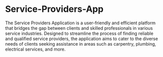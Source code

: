 # Service-Providers-App
The Service Providers Application is a user-friendly and efficient platform that bridges the gap between clients and skilled professionals in 
various service industries. Designed to streamline the process of finding reliable and qualified service providers, the application aims to cater to
the diverse needs of clients seeking assistance in areas such as carpentry, plumbing, electrical services, and more.
